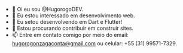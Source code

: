 - 👋 Oi eu sou @HugorogoDEV.
- 👀 Eu estou interessado em desenvolvimento web.
- 🌱 Eu setou desenvolvendo em Dart e Flutter!
- 💞️ Estou procurando contribuir em construir sites.
- 📫 Entre em contato comigo por meio do email: hugorogonzagaconta@gmail.com ou celular: +55 (31) 99571-7329.
